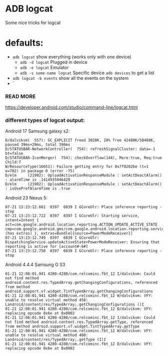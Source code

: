 # ADB logcat



Some nice tricks for logcat

# defaults:

- `adb logcat` show everything (works only with one device)
  - `adb -d logcat` Plugged in device
  - `adb -e logcat` Emulator
  - `adb -s some-name logcat` Specific device `adb devices` to get a list
- `adb logcat -b events` show all the events on the system
- `



### READ MORE

https://developer.android.com/studio/command-line/logcat.html




### different types of logcat output:

Android 17 Samsung galaxy s2:
```
D/dalvikvm(  557): GC_EXPLICIT freed 3028K, 28% free 42480K/58488K, paused 39ms+29ms, total 396ms
D/STATUSBAR-NetworkController(  754): refreshSignalCluster: data=-1 bt=false
D/STATUSBAR-IconMerger(  754): checkOverflow(144), More:true, Req:true Child:7
W/ResourceType(16651): Failure getting entry for 0x7f0202be (t=1 e=702) in package 0 (error -75)
D/elm     (21902): UploadActivationResponseModule : setActDeactAlarm() : alarmTime is .1414935946420
D/elm     (21902): UploadActivationResponseModule : setActDeactAlarm() : isUsePrefAlarmTime is .true
```


Android 23 Nexus 5:
```
07-21 13:23:12.661  8397  6839 I GCoreUlr: Place inference reporting - stop
07-21 13:23:12.722  8397  8397 I GCoreUlr: Starting service, intent=Intent { act=com.google.android.location.reporting.ACTION_UPDATE_ACTIVE_STATE cmp=com.google.android.gms/com.google.android.location.reporting.service.DispatchingService (has extras) }, extras=Bundle[{source=PowerModeReceiver}]
07-21 13:23:12.749  8397  6839 I GCoreUlr: DispatchingService.updateActiveState+PowerModeReceiver: Ensuring that reporting is active for [account#-6#]
07-21 13:23:12.750  8397  6839 I GCoreUlr: Place inference reporting - stop
```


Android 4.4.4 Samsung G S3
```
01-21 12:08:01.941 4280-4280/com.relcominc.fbt_12 I/dalvikvm: Could not find method android.content.res.TypedArray.getChangingConfigurations, referenced from method android.support.v7.widget.TintTypedArray.getChangingConfigurations
01-21 12:08:01.941 4280-4280/com.relcominc.fbt_12 W/dalvikvm: VFY: unable to resolve virtual method 458: Landroid/content/res/TypedArray;.getChangingConfigurations ()I
01-21 12:08:01.941 4280-4280/com.relcominc.fbt_12 D/dalvikvm: VFY: replacing opcode 0x6e at 0x0002
01-21 12:08:01.941 4280-4280/com.relcominc.fbt_12 I/dalvikvm: Could not find method android.content.res.TypedArray.getType, referenced from method android.support.v7.widget.TintTypedArray.getType
01-21 12:08:01.941 4280-4280/com.relcominc.fbt_12 W/dalvikvm: VFY: unable to resolve virtual method 480: Landroid/content/res/TypedArray;.getType (I)I
01-21 12:08:01.941 4280-4280/com.relcominc.fbt_12 D/dalvikvm: VFY: replacing opcode 0x6e at 0x0002
```
